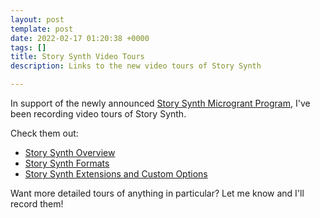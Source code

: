 ```yaml
---
layout: post
template: post
date: 2022-02-17 01:20:38 +0000
tags: []
title: Story Synth Video Tours
description: Links to the new video tours of Story Synth

---
```

In support of the newly announced [Story Synth Microgrant Program](https://www.bigbadcon.com/story-synth-microgrants/), I've been recording video tours of Story Synth.

Check them out:

* [Story Synth Overview](https://youtu.be/FqfBcB4iZEI)
* [Story Synth Formats](https://youtu.be/nb5_3ErDZoI)
* [Story Synth Extensions and Custom Options](https://youtu.be/rhmnQqTHpzk)

Want more detailed tours of anything in particular? Let me know and I'll record them!